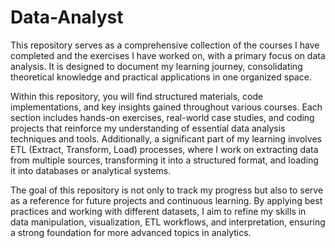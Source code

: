 # Data-Analyst
This repository serves as a comprehensive collection of the courses I have completed and the exercises I have worked on, with a primary focus on data analysis. It is designed to document my learning journey, consolidating theoretical knowledge and practical applications in one organized space.

Within this repository, you will find structured materials, code implementations, and key insights gained throughout various courses. Each section includes hands-on exercises, real-world case studies, and coding projects that reinforce my understanding of essential data analysis techniques and tools. Additionally, a significant part of my learning involves ETL (Extract, Transform, Load) processes, where I work on extracting data from multiple sources, transforming it into a structured format, and loading it into databases or analytical systems.

The goal of this repository is not only to track my progress but also to serve as a reference for future projects and continuous learning. By applying best practices and working with different datasets, I aim to refine my skills in data manipulation, visualization, ETL workflows, and interpretation, ensuring a strong foundation for more advanced topics in analytics.
